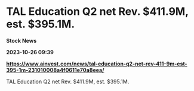 # TAL Education Q2 net Rev. $411.9M, est. $395.1M.
**Stock News**

**2023-10-26 09:39**

**https://www.ainvest.com/news/tal-education-q2-net-rev-411-9m-est-395-1m-231010008a4f0611e70a8eea/**

TAL Education Q2 net Rev. $411.9M, est. $395.1M.